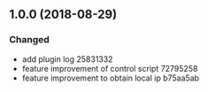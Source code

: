 
## 1.0.0 (2018-08-29)

### Changed
- add plugin log 25831332
- feature improvement of control script 72795258
- feature improvement to obtain local ip b75aa5ab
